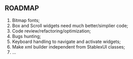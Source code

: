 ROADMAP
--------

1. Bitmap fonts;
2. Box and Scroll widgets need much better/simplier code;
3. Code review/refactoring/optimization;
4. Bugs hunting;
5. Keyboard handling to navigate and activate widgets;
6. Make xml builder independent from StablexUI classes;
8. ...
